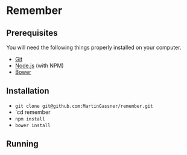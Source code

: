 # Remember

## Prerequisites
You will need the following things properly installed on your computer.

* [Git](http://git-scm.com/)
* [Node.js](http://nodejs.org/) (with NPM)
* [Bower](http://bower.io/)

## Installation

* `git clone git@github.com:MartinGassner/remember.git` 
* `cd remember
* `npm install`
* `bower install`

## Running



